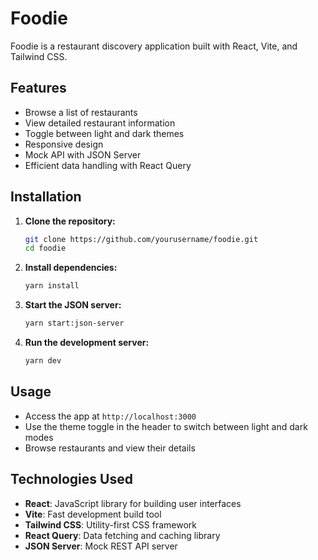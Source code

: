 # Foodie

Foodie is a restaurant discovery application built with React, Vite, and Tailwind CSS.

## Features

- Browse a list of restaurants
- View detailed restaurant information
- Toggle between light and dark themes
- Responsive design
- Mock API with JSON Server
- Efficient data handling with React Query

## Installation

1. **Clone the repository:**

   ```bash
   git clone https://github.com/yourusername/foodie.git
   cd foodie
   ```

2. **Install dependencies:**

   ```bash
   yarn install
   ```

3. **Start the JSON server:**

   ```bash
   yarn start:json-server
   ```

4. **Run the development server:**

   ```bash
   yarn dev
   ```

## Usage

- Access the app at `http://localhost:3000`
- Use the theme toggle in the header to switch between light and dark modes
- Browse restaurants and view their details

## Technologies Used

- **React**: JavaScript library for building user interfaces
- **Vite**: Fast development build tool
- **Tailwind CSS**: Utility-first CSS framework
- **React Query**: Data fetching and caching library
- **JSON Server**: Mock REST API server
